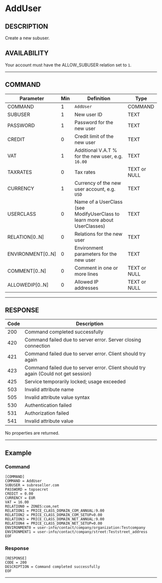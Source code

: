 # AddUser

## DESCRIPTION
Create a new subuser.

## AVAILABILITY
Your account must have the ALLOW_SUBUSER relation set to `1`.

----
## COMMAND

Parameter | Min | Definition | Type
---- | ---- | ---- | ----
COMMAND | 1 | `AddUser` | COMMAND
SUBUSER | 1 | New user ID | TEXT
PASSWORD | 1 | Password for the new user | TEXT
CREDIT | 0 | Credit limit of the new user | TEXT
VAT | 1 | Additional V.A.T % for the new user, e.g. `16.00` | TEXT
TAXRATES | 0 | Tax rates | TEXT or NULL
CURRENCY | 1 | Currency of the new user account, e.g. `USD` | TEXT
USERCLASS | 0 | Name of a UserClass (see ModifyUserClass to learn more about UserClasses) | TEXT
RELATION[0..N] | 0 | Relations for the new user | TEXT
ENVIRONMENT[0..N] | 0 | Environment parameters for the new user | TEXT
COMMENT[0..N] | 0 | Comment in one or more lines | TEXT or NULL
ALLOWEDIP[0..N] | 0 | Allowed IP addresses | TEXT or NULL

----
## RESPONSE

Code | Description
---- | ----
200 | Command completed successfully
420 | Command failed due to server error. Server closing connection
421 | Command failed due to server error. Client should try again
423 | Command failed due to server error. Client should try again (Could not get session)
425 | Service temporarily locked; usage exceeded
503 | Invalid attribute name
505 | Invalid attribute value syntax
530 | Authentication failed
531 | Authorization failed
541 | Invalid attribute value

No properties are returned.

----
## Example

### Command

```
[COMMAND]
COMMAND = AddUser
SUBUSER = subreseller.com
PASSWORD = topsecret
CREDIT = 0.00
CURRENCY = EUR
VAT = 16.00
RELATION0 = ZONES:com,net
RELATION1 = PRICE_CLASS_DOMAIN_COM_ANNUAL:9.00
RELATION2 = PRICE_CLASS_DOMAIN_COM_SETUP=0.00
RELATION3 = PRICE_CLASS_DOMAIN_NET_ANNUAL:9.00
RELATION4 = PRICE_CLASS_DOMAIN_NET_SETUP=0.00
ENVIRONMENT0 = user-info/contact/company/organization:Testcompany
ENVIRONMENT1 = user-info/contact/company/street:Teststreet_address
EOF
```
### Response

```
[RESPONSE]
CODE = 200
DESCRIPTION = Command completed successfully
EOF
```

----
